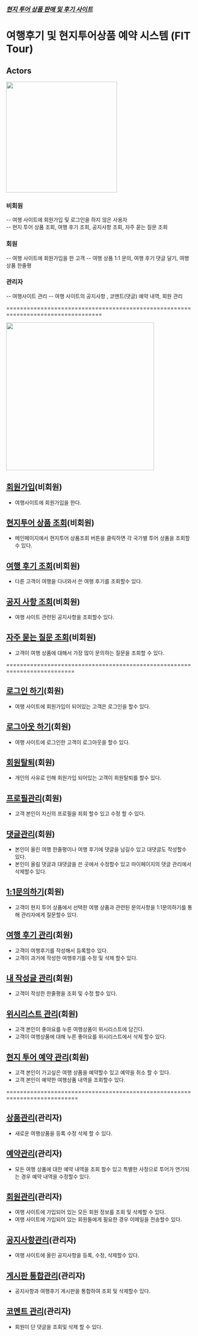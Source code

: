 ### [_현지 투어 상품 판매 및 후기 사이트_](fittour-usecase.md)

# 여행후기 및 현지투어상품 예약 시스템 (FIT Tour)



## Actors

<img src="./diagram/actors.jpg" width="300">

### 비회원
-- 여행 사이트에 회원가입 및 로그인을 하지 않은 사용자\
-- 현지 투어 상품 조회, 여행 후기 조회, 공지사항 조회, 자주 묻는 질문 조회


### 회원
-- 여행 사이트에 회원가입을 한 고객
-- 여행 상품 1:1 문의, 여행 후기 댓글 달기, 여행 상품 한줄평


### 관리자
-- 여행사이트 관리
-- 여행 사이트의 공지사항 , 코멘트(댓글) 예약 내역, 회원 관리

==================================================================================

<img src="./diagram/usecase-01.jpg" width="400">


## [회원가입](uc01-SignUp.md)(비회원) 
- 여행사이트에 회원가입을 한다.

## [현지투어 상품 조회](uc02-LocalTourProductInquiry.md)(비회원)
- 메인페이지에서 현지투어 상품조회 버튼을 클릭하면 각 국가별 투어 상품을 조회할 수 있다.

## [여행 후기 조회](uc03-SearchTravelJournal.md)(비회원)
- 다른 고객이 여행을 다녀와서 쓴 여행 후기를 조회할수 있다.

## [공지 사항 조회](uc04-Notice.md)(비회원)
- 여행 사이트 관련된 공지사항을 조회할수 있다.

## [자주 묻는 질문 조회](uc05-FrequentlyAskedQuestion.md)(비회원)
- 고객이 여행 상품에 대해서 가장 많이 문의하는 질문을 조회할 수 있다.

==========================================================================

## [로그인 하기](uc06-Login.md)(회원)
- 여행 사이트에 회원가입이 되어있는 고객은 로그인을 할수 있다.

## [로그아웃 하기](uc07-Logout.md)(회원)
- 여행 사이트에 로그인한 고객이 로그아웃을 할수 있다.

## [회원탈퇴](uc08-withdrawel.md)(회원)
- 개인의 사유로 인해 회원가입 되어있는 고객이 회원탈퇴를 할수 있다.

## [프로필관리](uc09-YourProfile.md)(회원)
- 고객 본인이 자신의 프로필을 죄회 할수 있고 수정 할 수 있다.

## [댓글관리](uc10-CommentManagement.md)(회원)
- 본인이 올린 여행 한줄평이나 여행 후기에 댓글을 남길수 있고 대댓글도 작성할수 있다.
- 본인이 올림 댓글과 대댓글을 쓴 곳에서 수정할수 있고 마이페이지의 댓글 관리에서 삭제할수 있다.

## [1:1문의하기](uc11-QuestionAnswer.md)(회원)
- 고객이 현지 투어 상품에서 선택한 여행 상품과 관련된 문의사항을 1:1문의하기를 통해 관리자에게 질문할수 있다.

## [여행 후기 관리](uc12-TravelJournalEpilouge.md)(회원)
- 고객이 여행후기를 작성해서 등록할수 있다.
- 고객이 과거에 작성한 여행후기를 수정 및 삭제 할수 있다.

## [내 작성글 관리](uc13-MyWrittenComment.md)(회원)
- 고객이 작성한 한줄평을 조회 및 수정 할수 있다.

## [위시리스트 관리](uc14-WishListManagement.md)(회원)
- 고객 본인이 좋아요를 누른 여행상품이 위시리스트에 담긴다.
- 고객이 여행상품에 대해 누른 좋아요를 위시리스트에서 삭제 할수 있다.

## [현지 투어 예약 관리](uc15-BookLocalTourProduct.md)(회원)
- 고객 본인이 가고싶은 여행 상품을 예약할수 있고 예약을 취소 할 수 있다.
- 고객 본인이 예약한 여행상품 내역을 조회할수 있다.

===========================================================================
## [상품관리](uc19-AddTravelProduct.md)(관리자)
- 새로운 여행상품을 등록 수정 삭제 할 수 있다.

## [예약관리](uc20-ReservationManagement.md)(관리자)
- 모든 여행 상품에 대한 예약 내역을 조회 할수 있고 특별한 사정으로 투어가 연기되는 경우 예약 내역을 수정할수 있다.

## [회원관리](uc21-MemberManagement.md)(관리자)
- 여행 사이트에 가입되어 있는 모든 회원 정보를 조회 및 삭제할 수 있다.
- 여행 사이트에 가입되어 있는 회원들에게 필요한 경우 이메일을 전송할수 있다.

## [공지사항관리](uc16-NoticeManagement.md)(관리자)
- 여행 사이트에 올린 공지사항을 등록, 수정, 삭제할수 있다.

## [게시판 통합관리](uc17-BBSAllManagement.md)(관리자)
- 공지사항과 여행후기 게시판을 통합하여 조회 및 삭제할수 있다.

## [코멘트 관리](uc18-CommentManagement.md)(관리자)
- 회원이 단 댓글을 조회및 삭제 할 수 있다.






